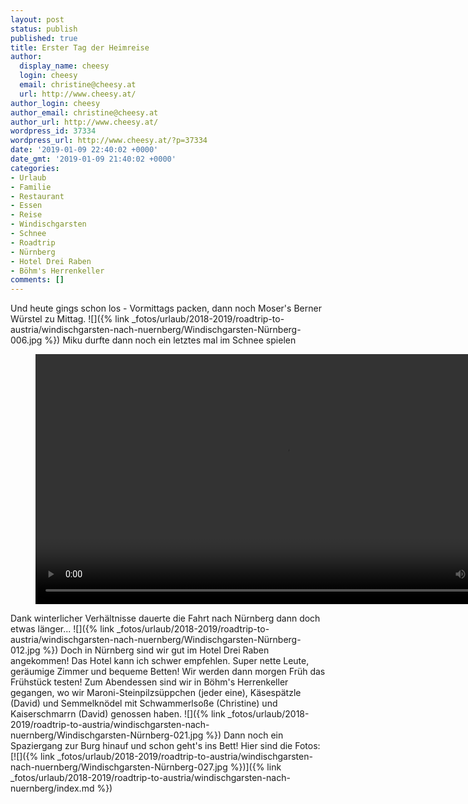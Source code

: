 ```yaml
---
layout: post
status: publish
published: true
title: Erster Tag der Heimreise
author:
  display_name: cheesy
  login: cheesy
  email: christine@cheesy.at
  url: http://www.cheesy.at/
author_login: cheesy
author_email: christine@cheesy.at
author_url: http://www.cheesy.at/
wordpress_id: 37334
wordpress_url: http://www.cheesy.at/?p=37334
date: '2019-01-09 22:40:02 +0000'
date_gmt: '2019-01-09 21:40:02 +0000'
categories:
- Urlaub
- Familie
- Restaurant
- Essen
- Reise
- Windischgarsten
- Schnee
- Roadtrip
- Nürnberg
- Hotel Drei Raben
- Böhm's Herrenkeller
comments: []
---
```

Und heute gings schon los - Vormittags packen, dann noch Moser's Berner Würstel zu Mittag.
![]({% link _fotos/urlaub/2018-2019/roadtrip-to-austria/windischgarsten-nach-nuernberg/Windischgarsten-Nürnberg-006.jpg %})
Miku durfte dann noch ein letztes mal im Schnee spielen
<figure><video controls width="800" src="{% link /download/Videos/20190109 Schneefangen.mp4 %}"></video></figure>
Dank winterlicher Verhältnisse dauerte die Fahrt nach Nürnberg dann doch etwas länger...
![]({% link _fotos/urlaub/2018-2019/roadtrip-to-austria/windischgarsten-nach-nuernberg/Windischgarsten-Nürnberg-012.jpg %})
Doch in Nürnberg sind wir gut im Hotel Drei Raben angekommen! Das Hotel kann ich schwer empfehlen. Super nette Leute, geräumige Zimmer und bequeme Betten! Wir werden dann morgen Früh das Frühstück testen!
Zum Abendessen sind wir in Böhm's Herrenkeller gegangen, wo wir Maroni-Steinpilzsüppchen (jeder eine), Käsespätzle (David) und Semmelknödel mit Schwammerlsoße (Christine) und Kaiserschmarrn (David) genossen haben.
![]({% link _fotos/urlaub/2018-2019/roadtrip-to-austria/windischgarsten-nach-nuernberg/Windischgarsten-Nürnberg-021.jpg %})
Dann noch ein Spaziergang zur Burg hinauf und schon geht's ins Bett! Hier sind die Fotos:
[![]({% link _fotos/urlaub/2018-2019/roadtrip-to-austria/windischgarsten-nach-nuernberg/Windischgarsten-Nürnberg-027.jpg %})]({% link _fotos/urlaub/2018-2019/roadtrip-to-austria/windischgarsten-nach-nuernberg/index.md %})
